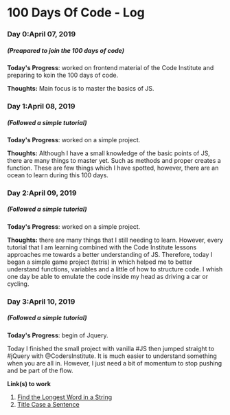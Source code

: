 # 100 Days Of Code - Log

### Day 0:April 07, 2019 
##### (Preapared to join the 100 days of code)

**Today's Progress**: worked on frontend material of the Code Institute and preparing to koin the 100 days of code.

**Thoughts:** Main focus is to master the basics of JS.

### Day 1:April 08, 2019 
##### (Followed a simple tutorial)

**Today's Progress**: worked on a simple project.

**Thoughts:** Although I have a small knowledge of the basic points of JS, there are many things to master yet. Such as methods and proper creates a function. These are few things which I have spotted, however, there are an ocean to learn during this 100 days.

### Day 2:April 09, 2019 
##### (Followed a simple tutorial)

**Today's Progress**: worked on a simple project.

**Thoughts:** there are many things that I still needing to learn. However, every tutorial that I am learning combined with the Code Institute lessons approaches me towards a better understanding of JS. Therefore, today I began a simple game project (tetris) in which helped me to better understand functions, variables and a little of how to structure code. I whish one day be able to emulate the code inside my head as driving a car or cycling. 

### Day 3:April 10, 2019 
##### (Followed a simple tutorial)

**Today's Progress**: begin of Jquery.

Today I finished the small project with vanilla #JS  then jumped straight to #jQuery with @CodersInstitute. It is much easier to understand something when you are all in. However, I just need a bit of momentum to stop pushing and be part of the flow.

**Link(s) to work**
1. [Find the Longest Word in a String](https://www.freecodecamp.com/challenges/find-the-longest-word-in-a-string)
2. [Title Case a Sentence](https://www.freecodecamp.com/challenges/title-case-a-sentence)
